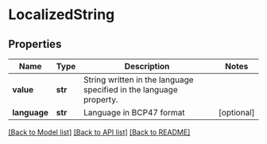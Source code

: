 # LocalizedString

## Properties
Name | Type | Description | Notes
------------ | ------------- | ------------- | -------------
**value** | **str** | String written in the language specified in the language property. | 
**language** | **str** | Language in BCP47 format | [optional] 

[[Back to Model list]](../README.md#documentation-for-models) [[Back to API list]](../README.md#documentation-for-api-endpoints) [[Back to README]](../README.md)


